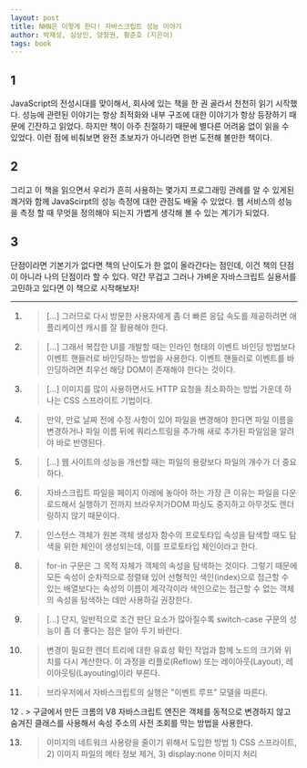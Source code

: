 ```yaml
---
layout: post
title: NHN은 이렇게 한다! 자바스크립트 성능 이야기
author: 박재성, 심상민, 양정권, 황준호 (지은이)
tags: book
---
```


## 1
JavaScript의 전성시대를 맞이해서, 회사에 있는 책을 한 권 골라서 천천히 읽기 시작했다. 성능에 관련된 이야기는 항상 최적화와 내부 구조에 대한 이야기가 항상 등장하기 때문에 긴잔하고 읽었다. 하지만 책이 아주 친절하기 때문에 별다른 어려움 없이 읽을 수 있었다. 이런 점에 비춰보면 완전 초보자가 아니라면 한번 도전해 볼만한 책이다.

## 2
그리고 이 책을 읽으면서 우리가 흔히 사용하는 몇가지 프로그래밍 관례를 알 수 있게된 쾌거와 함께 JavaScirpt의 성능 측정에 대한 관점도 배울 수 있었다. 웹 서비스의 성능을 측정 할 때 무엇을 정의해야 되는지 가볍게 생각해 볼 수 있는 계기가 되었다.

## 3
단점이라면 기본기가 없다면 책의 난이도가 한 없이 올라간다는 점인데, 이건 책의 단점이 아니라 나의 단점이라 할 수 있다. 약간 무겁고 그러나 가벼운 자바스크립트 실용서를 고민하고 있다면 이 책으로 시작해보자!

----

1. > [...] 그러므로 다시 방문한 사용자에게 좀 더 빠른 응답 속도를 제공하려면 애플리케이션 캐시를 잘 활용해야 한다.

2. > [...] 그래서 복잡한 UI를 개발할 때는 인라인 형태의 이벤트 바인딩 방법보다 이벤트 핸들러로 바인딩하는 방법을 사용한다. 이벤트 핸들러로 이벤트를 바인딩하려면 최우선 해당 DOM이 존재해야 한다는 것이다.

3. > [...] 이미지를 많이 사용하면서도 HTTP 요청을 최소화하는 방법 가운데 하나는 CSS 스프라이트 기법이다.

4. > 만약, 만료 날짜 전에 수정 사항이 있어 파일을 변경해야 한다면 파일 이름을 변경하거나 파일 이름 뒤에 쿼리스트링을 추가해 새로 추가된 파일임을 알려야 바로 반영된다.

5. > [...] 웹 사이트의 성능을 개선할 때는 파일의 용량보다 파일의 개수가 더 중요하다.

6. > 자바스크립트 파일을 페이지 아래에 놓아야 하는 가장 큰 이유는 파일을 다운로드해서 실행하기 전까지 브라우저가DOM 파싱도 중지하고 아무것도 렌더링하지 않기 때문이다.

7. > 인스턴스 객체가 원본 객체 생성자 함수의 프로토타입 속성을 탐색할 때도 탐색을 위한 체인이 생성되는데, 이를 프로토타입 체인이라고 한다.

8. > for-in 구문은 그 목적 자체가 객체의 속성을 탐색하는 것이다. 그렇기 때문에 모든 속성이 순차적으로 정렬돼 있어 선형적인 색인(index)으로 접근할 수 있는 배열보다는 속성의 이름이 제각각이라 색인으로는 접근할 수 없는 객체의 속성을 탐색하는 데만 사용하길 권장한다.

9. > [...] 단지, 일반적으로 조건 판단 요소가 많아질수록 switch-case 구문의 성능이 좀 더 좋다는 점은 알아 두기 바란다.

10. > 변경이 필요한 렌더 트리에 대한 유효성 확인 작업과 함께 노드의 크기와 위치를 다시 계산한다. 이 과정을 리플로(Reflow) 또는 레이아웃(Layout), 레이아웃팅(Layouting)이라 부른다.

11. > 브라우저에서 자바스크립트의 실행은 "이벤트 루프" 모델을 따른다.

12 . > 구글에서 만든 크롬의 V8 자바스크립트 엔진은 객체를 동적으로 변경하지 않고 숨겨진 클래스를 사용해서 속성 주소의 사전 조회를 막는 방법을 사용한다.

13. > 이미지의 네트워크 사용량을 줄이기 위해서 도입한 방법 1) CSS 스프라이트, 2) 이미지 파일의 메타 정보 제거, 3) display:none 이미지 처리


